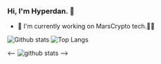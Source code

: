 ### Hi, I'm Hyperdan. 👋	<picture decoding="async" loading="lazy">

<!--
**0xhyperdan/0xhyperdan** is a ✨ _special_ ✨ repository because its `README.md` (this file) appears on your GitHub profile.	
Here are some ideas to get you started:	
- 🔭 I’m currently working on ...	
- 🌱 I’m currently learning ...	
- 👯 I’m looking to collaborate on ...	
- 🤔 I’m looking for help with ...	
- 💬 Ask me about ...	
- 📫 How to reach me: ...	
- 😄 Pronouns: ...	
- ⚡ Fun fact: ...	
-->	
- 🛵 I'm currently working on MarsCrypto tech.👩‍💻	

![Github stats](https://github-readme-stats.vercel.app/api?username=0xhyperdan&show_icons=true&theme=dark)
![Top Langs](https://github-readme-stats.vercel.app/api/top-langs/?username=0xhyperdan)

<--
<picture decoding="async" loading="lazy">
  <source media="(prefers-color-scheme: dark)" srcset="https://pixel-profile.vercel.app/api/github-stats?username=0xhyperdan&screen_effect=true&background=linear-gradient(to%20bottom%20right%2C%20%235580eb%2C%20%232aeeff)">
  <img alt="github stats" src="https://pixel-profile.vercel.app/api/github-stats?username=0xhyperdan&screen_effect=false&background=linear-gradient(to%20bottom%20right%2C%20%2374dcc4%2C%20%234597e9)">
</picture>
-->
